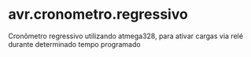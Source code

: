 avr.cronometro.regressivo
=========================

Cronômetro regressivo utilizando atmega328, para ativar cargas via relé durante determinado tempo programado
